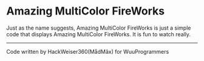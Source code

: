 # Amazing MultiColor FireWorks
Just as the name suggests, Amazing MultiColor FireWorks is just a simple code that displays Amazing MultiColor FireWorks. It is fun to watch really.

***

Code written by HackWeiser360(MådMâx) for WuuProgrammers
